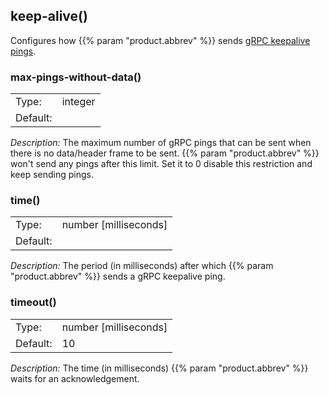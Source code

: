 ---
---
<!-- This file is under the copyright of Axoflow, and licensed under Apache License 2.0, except for using the Axoflow and AxoSyslog trademarks. -->

## keep-alive()

Configures how {{% param "product.abbrev" %}} sends [gRPC keepalive pings](https://grpc.io/docs/guides/keepalive/).

### max-pings-without-data()

|          |                    |
| -------- | ------------------ |
| Type:    | integer |
| Default: |                 |

*Description:* The maximum number of gRPC pings that can be sent when there is no data/header frame to be sent. {{% param "product.abbrev" %}} won't send any pings after this limit. Set it to 0 disable this restriction and keep sending pings.

### time()

|          |                    |
| -------- | ------------------ |
| Type:    | number [milliseconds] |
| Default: |                 |

*Description:* The period (in milliseconds) after which {{% param "product.abbrev" %}} sends a gRPC keepalive ping.

### timeout()

|          |                    |
| -------- | ------------------ |
| Type:    | number [milliseconds] |
| Default: | 10                 |

*Description:* The time (in milliseconds) {{% param "product.abbrev" %}} waits for an acknowledgement.
